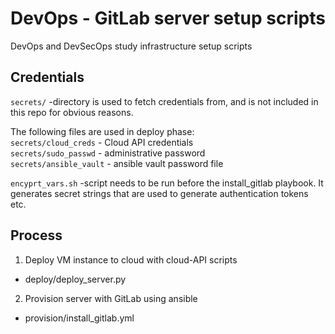 # DevOps - GitLab server setup scripts
DevOps and DevSecOps study infrastructure setup scripts

## Credentials
`secrets/` -directory is used to fetch credentials from, and is not included in this repo for obvious reasons. 

The following files are used in deploy phase:  
`secrets/cloud_creds` - Cloud API credentials  
`secrets/sudo_passwd` - administrative password  
`secrets/ansible_vault` - ansible vault password file

`encyprt_vars.sh` -script needs to be run before the install_gitlab playbook. It generates secret strings that are used to generate authentication tokens etc.

## Process
1. Deploy VM instance to cloud with cloud-API scripts
- deploy/deploy_server.py

2. Provision server with GitLab using ansible
- provision/install_gitlab.yml
